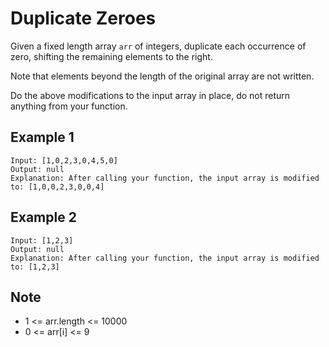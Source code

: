 # Duplicate Zeroes

Given a fixed length array `arr` of integers, duplicate each occurrence of zero, shifting the remaining elements to the right.

Note that elements beyond the length of the original array are not written.

Do the above modifications to the input array in place, do not return anything from your function. 

## Example 1
```
Input: [1,0,2,3,0,4,5,0]
Output: null
Explanation: After calling your function, the input array is modified to: [1,0,0,2,3,0,0,4]
```
## Example 2
```
Input: [1,2,3]
Output: null
Explanation: After calling your function, the input array is modified to: [1,2,3]
 ```
## Note
* 1 <= arr.length <= 10000
* 0 <= arr[i] <= 9
